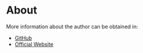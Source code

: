 # About
More information about the author can be obtained in:

* [GitHub](https://github.com/jasperan)
* [Official Website](http://jasperan.ninja)